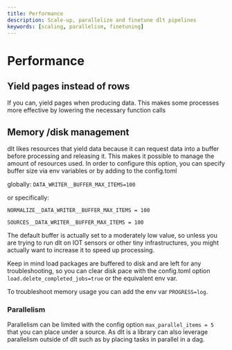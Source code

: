 ```yaml
---
title: Performance
description: Scale-up, parallelize and finetune dlt pipelines
keywords: [scaling, parallelism, finetuning]
---
```


# Performance

## Yield pages instead of rows

If you can, yield pages when producing data. This makes some processes more effective by lowering the necessary function calls

## Memory /disk management

dlt likes resources that yield data because it can request data into a buffer before processing and releasing it. This makes it possible to manage the amount of resources used. In order to configure this option, you can specify buffer size via env variables or by adding to the config.toml

globally: `DATA_WRITER__BUFFER_MAX_ITEMS=100`

or specifically:

`NORMALIZE__DATA_WRITER__BUFFER_MAX_ITEMS = 100`

`SOURCES__DATA_WRITER__BUFFER_MAX_ITEMS = 100`

The default buffer is actually set to a moderately low value, so unless you are trying to run dlt on IOT sensors or other tiny infrastructures, you might actually want to increase it to speed up processing.

Keep in mind load packages are buffered to disk and are left for any troubleshooting, so you can clear disk pace with the config.toml option `load.delete_completed_jobs=true` or the equivalent env var.

To troubleshoot memory usage you can add the env var `PROGRESS=log`.

### Parallelism

Parallelism can be limited with the config option `max_parallel_items = 5` that you can place under a source. As dlt is a library can also leverage parallelism outside of dlt such as by placing tasks in parallel in a dag.

